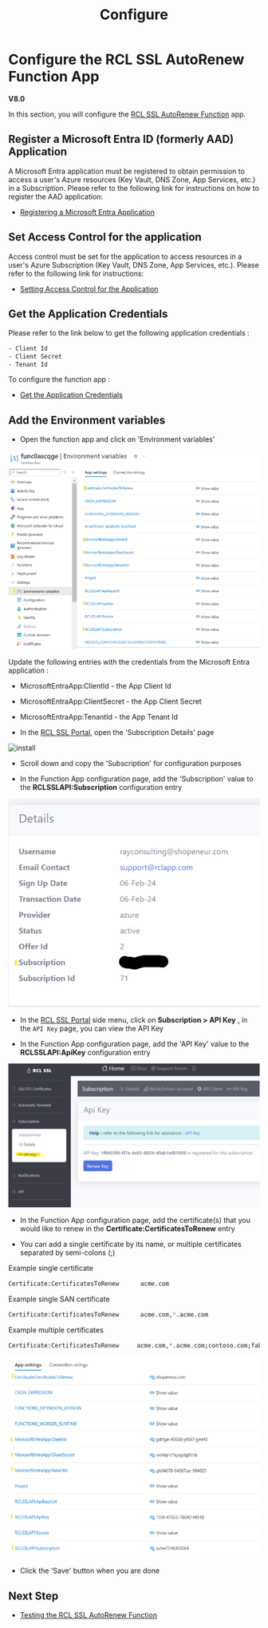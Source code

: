 ﻿---
title: Configure
description: Configuring the RCL AutoRenew Function
parent: AutoRenew Function
nav_order: 2
---

# Configure the RCL SSL AutoRenew Function App
**V8.0**

In this section, you will configure the [RCL SSL AutoRenew Function](../autorenew/autorenew.md) app.

## Register a Microsoft Entra ID (formerly AAD) Application

A Microsoft Entra application must be registered to obtain permission to access a user's Azure resources (Key Vault, DNS Zone, App Services, etc.) in a Subscription. Please refer to the following link for instructions on how to register the AAD application:

- [Registering a Microsoft Entra Application](../authorization/aad-application)

## Set Access Control for the application

Access control must be set for the application to access resources in a user's Azure Subscription (Key Vault, DNS Zone, App Services, etc.). Please refer to the following link for instructions:

- [Setting Access Control for the Application](../authorization/access-control-app)

## Get the Application Credentials 

Please refer to the link  below to get the following application credentials :

    - Client Id
    - Client Secret
    - Tenant Id

To configure the function app :

- [Get the Application Credentials](../authorization/aad-application#get-the-aad-application-credentials)

## Add the Environment variables

- Open the function app and click on 'Environment variables'

![install](../images/autorenew_configure/func.PNG)

Update the following entries with the credentials from the Microsoft Entra application :

- MicrosoftEntraApp:ClientId - the App Client Id
- MicrosoftEntraApp:ClientSecret - the App Client Secret
- MicrosoftEntraApp:TenantId - the App Tenant Id

- In the [RCL SSL Portal](../portal/portal.md), open the 'Subscription Details' page

![install](../images/autorenew_configure/add_subscriptionid.png)

- Scroll down and copy the 'Subscription' for configuration purposes

- In the Function App configuration page, add the 'Subscription' value to the **RCLSSLAPI:Subscription** configuration entry

![install](../images/autorenew_configure/add_subscriptionid2.png)


- In the [RCL SSL Portal](../portal/portal.md) side menu, click on **Subscription > API Key** , in the ``API Key`` page, you can view the API Key

- In the Function App configuration page, add the 'API Key' value to the **RCLSSLAPI:ApiKey** configuration entry

![image](../images/api_authorization/api-key.png)

- In the Function App configuration page, add the certificate(s) that you would like to renew in the **Certificate:CertificatesToRenew** entry

- You can add a single certificate by its name, or multiple certificates separated by semi-colons (;)

Example single certificate

```bash
Certificate:CertificatesToRenew      acme.com
```

Example single SAN certificate

```bash
Certificate:CertificatesToRenew      acme.com,*.acme.com
```

Example multiple certificates

```bash
Certificate:CertificatesToRenew     acme.com,*.acme.com;contoso.com;fabricam.com
```

![install](../images/autorenew_configure/func3.png)

- Click the 'Save' button when you are done

## Next Step

- [Testing the RCL SSL AutoRenew Function](./test.md)



